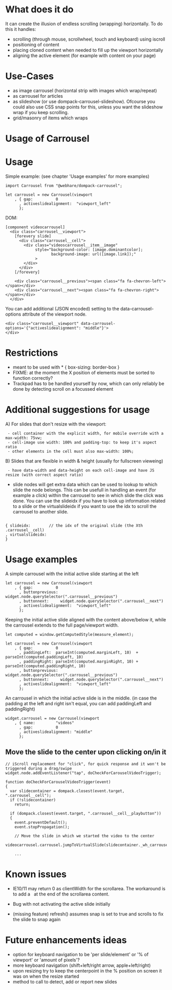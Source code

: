 # What does it do

It can create the illusion of endless scrolling (wrapping) horizontally.
To do this it handles:
- scrolling (through mouse, scrollwheel, touch and keyboard) using iscroll
- positioning of content
- placing cloned content when needed to fill up the viewport horizontally
- aligning the active element (for example with content on your page)


# Use-Cases

- as image carrousel (horizontal strip with images which wrap/repeat)
- as carrousel for articles
- as slideshow (or use dompack-carrousel-slideshow). Ofcourse you could also use CSS snap points for this, unless you want the slideshow wrap if you keep scrolling.
- grid/masonry of items which wraps


# Usage of Carrousel

# Usage

Simple example:
(see chapter 'Usage examples' for more examples)

```
import Carrousel from "@webhare/dompack-carrousel";

let carrousel = new Carrousel(viewport
    , { gap:          0
      , activeslidealignment:  "viewport_left"
      };
```

DOM:

```
[component videocarrousel]
  <div class="carrousel__viewport">
    [forevery slide]
      <div class="carrousel__cell">
        <div class="videoscarrousel__item__image"
             style="background-color: [image.dominantcolor];
                    background-image: url([image.link]);"
             >
        </div>
      </div>
    [/forevery]

    <div class="carrousel__previous"><span class="fa fa-chevron-left"></span></div>
    <div class="carrousel__next"><span class="fa fa-chevron-right"></span></div>
  </div>
```

You can add additional (JSON encoded) setting to the data-carrousel-options attribute of the viewport node.

```
<div class="carrousel__viewport" data-carrousel-options='{"activeslidealignment": "middle"}'>
</div>
```


# Restrictions

- meant to be used with * { box-sizing: border-box }
- FIXME: at the moment the X position of elements must be sorted to function correctly?
- Trackpad has to be handled yourself by now, which can only reliably be done by detecting scroll on a focussed element


# Additional suggestions for usage

A) For slides that don't resize with the viewport:

     - cell container with the explicit width, for mobile override with a max-width: 75vw;
     - cell-image use width: 100% and padding-top: to keep it's aspect ratio
     - other elements in the cell must also max-width: 100%;

B) Slides that are flexible in width & height (usually for fullscreen vieweing)

     - have data-width and data-height on each cell-image and have JS resize (with correct aspect ratio)

- slide nodes will get extra data which can be used to lookup to which slide the node belongs.
This can be usefull in handling an event (for example a click) within the carrousel to see in which slide the click was done. You can use the slideidx if you have to look up information related to a slide or the virtualslideidx if you want to use the idx to scroll the carrousel to another slide.

```

{ slideidx:        // the idx of the original slide (the Xth .carrousel__cell)
, virtualslideidx:
}
```



# Usage examples


A simple carrousel with the initial active slide starting at the left

```
let carrousel = new Carrousel(viewport
    , { gap:          0
      , buttonprevious: widget.node.querySelector(".carrousel__previous")
      , buttonnext:     widget.node.querySelector(".carrousel__next")
      , activeslidealignment:  "viewport_left"
      };
```

Keeping the initial active slide aligned with the content above/below it, while the carrousel extends to the full page/viewport width.

```
let computed = window.getComputedStyle(measure_element);

let carrousel = new Carrousel(viewport
    , { gap:          0
      , paddingLeft:  parseInt(computed.marginLeft, 10)  + parseInt(computed.paddingLeft, 10)
      , paddingRight: parseInt(computed.marginRight, 10) + parseInt(computed.paddingRight, 10)
      , buttonprevious: widget.node.querySelector(".carrousel__previous")
      , buttonnext:     widget.node.querySelector(".carrousel__next")
      , activeslidealignment:  "viewport_left"
      };
```

An carrousel in which the initial active slide is in the middle.
(in case the padding at the left and right isn't equal, you can add paddingLeft and paddingRight)

```
widget.carrousel = new Carrousel(viewport
    , { name:         "videos"
      , gap:          0
      , activeslidealignment: "middle"
      };
```



## Move the slide to the center upon clicking on/in it

```
// iScroll replacement for "click", for quick response and it won't be triggered during a drag/swipe
widget.node.addEventListener("tap", doCheckForCarouselVideoTrigger);

function doCheckForCarouselVideoTrigger(event)
{
  var slidecontainer = dompack.closest(event.target, ".carrousel__cell");
  if (!slidecontainer)
    return;

  if (dompack.closest(event.target, ".carrousel__cell__playbutton"))
  {
    event.preventDefault();
    event.stopPropagation();

    // Move the slide in which we started the video to the center
    videocarrousel.carrousel.jumpToVirtualSlide(slidecontainer._wh_carrouseldata.virtualslideidx);

    ...
```



# Known issues

- IE10/11 may return 0 as clientWidth for the scrollarea.
  The workaround is to add a &nbsp; at the end of the scrollarea content.

- Bug with not activating the active slide initially

- (missing feature) refresh() assumes snap is set to true and scrolls to fix the slide to snap again



# Future enhancements ideas

- option for keyboard navigation to be 'per slide/element' or '% of viewport' or 'amount of pixels'?
- more keyboard navigation (shift+left/right arrow, apple+left/right)
- upon resizing try to keep the centerpoint in the % position on screen it was on when the resize started
- method to call to detect, add or report new slides
